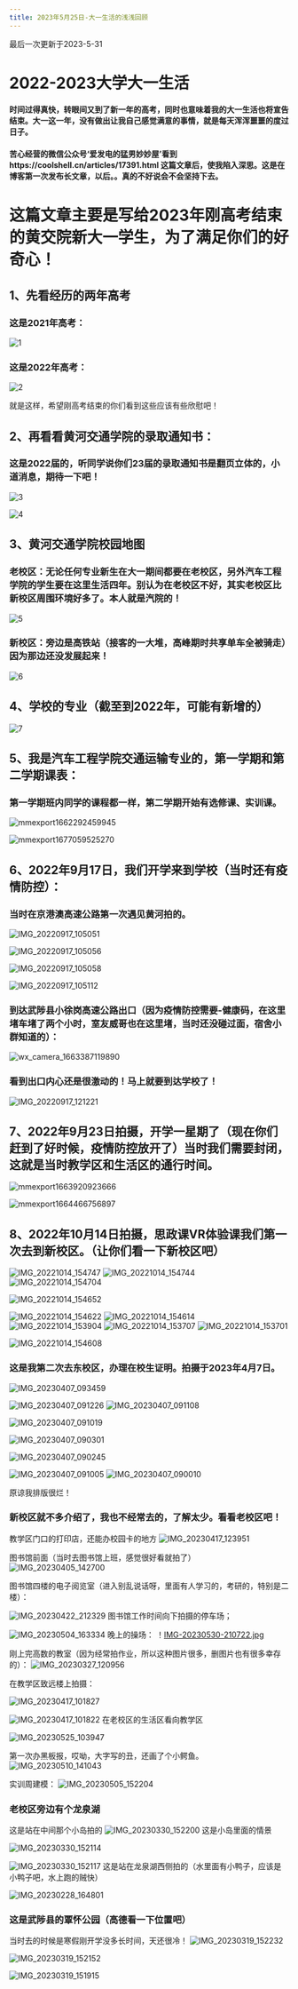 ```yaml
---
title: 2023年5月25日-大一生活的浅浅回顾
---
```

最后一次更新于2023-5-31

# 2022-2023大学大一生活

#### 时间过得真快，转眼间又到了新一年的高考，同时也意味着我的大一生活也将宣告结束。大一这一年，没有做出让我自己感觉满意的事情，就是每天浑浑噩噩的度过日子。
#### 苦心经营的微信公众号‘爱发电的猛男妙妙屋’看到https://coolshell.cn/articles/17391.html 这篇文章后，使我陷入深思。这是在博客第一次发布长文章，以后。。真的不好说会不会坚持下去。

# 这篇文章主要是写给2023年刚高考结束的黄交院新大一学生，为了满足你们的好奇心！

## 1、先看经历的两年高考

### 这是2021年高考：
![1](https://github.com/humengofchina/mengnanBlog/assets/99729216/b908abf2-153d-401a-ae8c-23b470d227fb)



### 这是2022年高考：

![2](https://github.com/humengofchina/mengnanBlog/assets/99729216/b6ed2a27-52fa-4de6-beea-87f1d77023f3)


就是这样，希望刚高考结束的你们看到这些应该有些欣慰吧！

## 2、再看看黄河交通学院的录取通知书：

### 这是2022届的，听同学说你们23届的录取通知书是翻页立体的，小道消息，期待一下吧！

![3](https://github.com/humengofchina/mengnanBlog/assets/99729216/d67dee77-f53b-48c7-a579-180b1856169f)


![4](https://github.com/humengofchina/mengnanBlog/assets/99729216/682c15e7-a824-49f0-a5e8-0e6498661d49)


## 3、黄河交通学院校园地图

### 老校区：无论任何专业新生在大一期间都要在老校区，另外汽车工程学院的学生要在这里生活四年。别认为在老校区不好，其实老校区比新校区周围环境好多了。本人就是汽院的！


![5](https://github.com/humengofchina/mengnanBlog/assets/99729216/5d9413e5-07ef-4705-9f20-8435dcaca9a3)

### 新校区：旁边是高铁站（接客的一大堆，高峰期时共享单车全被骑走）因为那边还没发展起来！


![6](https://github.com/humengofchina/mengnanBlog/assets/99729216/7601602a-7589-4d2b-98cd-86f020bed509)

## 4、学校的专业（截至到2022年，可能有新增的）

![7](https://github.com/humengofchina/mengnanBlog/assets/99729216/12e3eb01-7ebf-41bd-b769-2d558b8551d8)

## 5、我是汽车工程学院交通运输专业的，第一学期和第二学期课表：
### 第一学期班内同学的课程都一样，第二学期开始有选修课、实训课。

![mmexport1662292459945](https://github.com/humengofchina/mengnanBlog/assets/99729216/68149ef4-418a-4a8f-b040-c6cf7b934faf)

![mmexport1677059525270](https://github.com/humengofchina/mengnanBlog/assets/99729216/df13c737-5513-4229-a358-ae999f2e565e)

## 6、2022年9月17日，我们开学来到学校（当时还有疫情防控）：
### 当时在京港澳高速公路第一次遇见黄河拍的。

![IMG_20220917_105051](https://github.com/humengofchina/mengnanBlog/assets/99729216/4f9d7b68-57f1-4dc3-86f8-cab90df727f2)

![IMG_20220917_105056](https://github.com/humengofchina/mengnanBlog/assets/99729216/6ce70ab1-ecd3-41a0-aac8-069158fa5844)

![IMG_20220917_105058](https://github.com/humengofchina/mengnanBlog/assets/99729216/0d6f1a63-ab57-4c27-958a-4eefea78b56d)

![IMG_20220917_105112](https://github.com/humengofchina/mengnanBlog/assets/99729216/a43b239f-e1f2-4f23-9e52-1dfd9fbb7b1e)

### 到达武陟县小徐岗高速公路出口（因为疫情防控需要-健康码，在这里堵车堵了两个小时，室友威哥也在这里堵，当时还没碰过面，宿舍小群知道的）：

![wx_camera_1663387119890](https://github.com/humengofchina/mengnanBlog/assets/99729216/bb86cfef-6313-4eed-85f2-10ebbf5a127b)

### 看到出口内心还是很激动的！马上就要到达学校了！

![IMG_20220917_121221](https://github.com/humengofchina/mengnanBlog/assets/99729216/082486bf-12ba-4af7-bd91-0ec874efa210)

## 7、2022年9月23日拍摄，开学一星期了（现在你们赶到了好时候，疫情防控放开了）当时我们需要封闭，这就是当时教学区和生活区的通行时间。

![mmexport1663920923666](https://github.com/humengofchina/mengnanBlog/assets/99729216/09e02e71-a594-44a6-8525-85d25eb0e623)

![mmexport1664466756897](https://github.com/humengofchina/mengnanBlog/assets/99729216/1c2fe768-3d39-4775-8a2d-182ec919da51)

## 8、2022年10月14日拍摄，思政课VR体验课我们第一次去到新校区。（让你们看一下新校区吧）

![IMG_20221014_154747](https://github.com/humengofchina/mengnanBlog/assets/99729216/e7d669ee-b39c-488c-8c63-ea0d4c94cd38)
![IMG_20221014_154744](https://github.com/humengofchina/mengnanBlog/assets/99729216/7f8ce8b3-8e1a-4d52-8967-2fea29365232)
![IMG_20221014_154704](https://github.com/humengofchina/mengnanBlog/assets/99729216/02e4ecd4-c687-4005-b68c-a3d14ff83738)

![IMG_20221014_154652](https://github.com/humengofchina/mengnanBlog/assets/99729216/f251851f-3d60-4eee-af0d-0329a5baf33c)


![IMG_20221014_154622](https://github.com/humengofchina/mengnanBlog/assets/99729216/f9004f3d-9fad-4e6b-a368-8025c35cb54f)
![IMG_20221014_154614](https://github.com/humengofchina/mengnanBlog/assets/99729216/fd4a25f7-b211-4506-8084-fcbaf0e97bf0)
![IMG_20221014_153904](https://github.com/humengofchina/mengnanBlog/assets/99729216/a975c8c9-25c2-4e75-8e19-7eecd29b415f)
![IMG_20221014_153707](https://github.com/humengofchina/mengnanBlog/assets/99729216/16375c45-707f-4414-8902-c8fe1137871d)
![IMG_20221014_153701](https://github.com/humengofchina/mengnanBlog/assets/99729216/1d48e802-3205-4e0f-9f35-e7dba0d2e0ce)


![IMG_20221014_154608](https://github.com/humengofchina/mengnanBlog/assets/99729216/f676b932-d711-4d99-9289-cc62cacda50d)

### 这是我第二次去东校区，办理在校生证明。拍摄于2023年4月7日。


![IMG_20230407_093459](https://github.com/humengofchina/mengnanBlog/assets/99729216/63828606-098f-4006-b50e-f7c6acbc3d1c)


![IMG_20230407_091226](https://github.com/humengofchina/mengnanBlog/assets/99729216/568c894a-6731-4d57-b533-7cde7847a659)
![IMG_20230407_091108](https://github.com/humengofchina/mengnanBlog/assets/99729216/80034db3-9c92-413a-bf02-09af888af2c0)


![IMG_20230407_091019](https://github.com/humengofchina/mengnanBlog/assets/99729216/9a812340-19d1-4599-a146-e27dd16be0c7)

![IMG_20230407_090301](https://github.com/humengofchina/mengnanBlog/assets/99729216/f0b8e455-f87b-468a-9a12-2b8c612890cf)


![IMG_20230407_090245](https://github.com/humengofchina/mengnanBlog/assets/99729216/bb3476d0-1dfb-4f78-8974-b2cf89751ec7)

![IMG_20230407_091005](https://github.com/humengofchina/mengnanBlog/assets/99729216/412910e2-232f-486e-bcbc-ea72c08f3a9f)
![IMG_20230407_090010](https://github.com/humengofchina/mengnanBlog/assets/99729216/186c83b8-9812-4740-9379-0e23378648bd)

原谅我排版很烂！
### 新校区就不多介绍了，我也不经常去的，了解太少。看看老校区吧！
教学区门口的打印店，还能办校园卡的地方
![IMG_20230417_123951](https://github.com/humengofchina/mengnanBlog/assets/99729216/6c08036a-9135-40d7-aed1-5f1d9c1167b4)

图书馆前面（当时去图书馆上班，感觉很好看就拍了）
![IMG_20230405_142700](https://github.com/humengofchina/mengnanBlog/assets/99729216/c68e73ac-ac9a-4865-a50c-4e985591b50d)

图书馆四楼的电子阅览室（进入别乱说话呀，里面有人学习的，考研的，特别是二楼）：

![IMG_20230422_212329](https://github.com/humengofchina/mengnanBlog/assets/99729216/b35f121b-5820-451b-adec-9586d0721c40)
图书馆工作时间向下拍摄的停车场；

![IMG_20230504_163334](https://github.com/humengofchina/mengnanBlog/assets/99729216/a4dad757-fe95-4115-934a-4d2b769d81a5)
晚上的操场：
！[IMG-20230530-210722.jpg](https://postimg.cc/3WDW05GW)

刚上完高数的教室（因为经常拍作业，所以这种图片很多，删图片也有很多幸存的）：
![IMG_20230327_120956](https://github.com/humengofchina/mengnanBlog/assets/99729216/60d2bd3a-597d-48fb-bce3-532cb580210b)

在教学区致远楼上拍摄：

![IMG_20230417_101827](https://github.com/humengofchina/mengnanBlog/assets/99729216/9e89e491-7455-4b15-97c9-f9d1c4e735bf)

![IMG_20230417_101822](https://github.com/humengofchina/mengnanBlog/assets/99729216/8b8f50a7-6841-403d-979d-d9c4c8a9f544)
在老校区的生活区看向教学区

![IMG_20230525_103947](https://github.com/humengofchina/mengnanBlog/assets/99729216/3fe44056-b0a2-4612-bbc2-7f4427f54d4f)

第一次办黑板报，哎呦，大字写的丑，还画了个小鳄鱼。
![IMG_20230510_141043](https://github.com/humengofchina/mengnanBlog/assets/99729216/0e43d402-bbf8-4525-93b5-a543ded1727d)

实训周建模：
![IMG_20230505_152204](https://github.com/humengofchina/mengnanBlog/assets/99729216/0ddfee0d-5154-4916-bebe-d4c823ca7172)

### 老校区旁边有个龙泉湖
这是站在中间那个小岛拍的
![IMG_20230330_152200](https://github.com/humengofchina/mengnanBlog/assets/99729216/b7df0544-b859-449e-ba3f-7dad004cdccd)
这是小岛里面的情景

![IMG_20230330_152114](https://github.com/humengofchina/mengnanBlog/assets/99729216/9b25e9af-fc57-482b-bd82-8716f69daf15)

![IMG_20230330_152117](https://github.com/humengofchina/mengnanBlog/assets/99729216/15a48893-3e90-46ea-84e8-8993dd54c2fd)
这是站在龙泉湖西侧拍的（水里面有小鸭子，应该是小鸭子吧，水上跑的贼快）

![IMG_20230228_164801](https://github.com/humengofchina/mengnanBlog/assets/99729216/23302fa8-f063-4874-8574-b971ca4d6399)

### 这是武陟县的覃怀公园（高德看一下位置吧）
当时去的时候是寒假刚开学没多长时间，天还很冷！
![IMG_20230319_152232](https://github.com/humengofchina/mengnanBlog/assets/99729216/6a282e4e-a37a-4c0e-9fd4-6ad6e22f78fb)

![IMG_20230319_152152](https://github.com/humengofchina/mengnanBlog/assets/99729216/640f001f-33dc-46f1-9d39-a45168274b31)

![IMG_20230319_151915](https://github.com/humengofchina/mengnanBlog/assets/99729216/b6a6b8e4-466d-4060-8a81-0446c637d73f)




